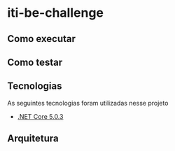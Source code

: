 # iti-be-challenge

## Como executar

## Como testar
## Tecnologias

As seguintes tecnologias foram utilizadas nesse projeto

-   [.NET Core 5.0.3](https://dotnet.microsoft.com/download/dotnet/5.0)

## Arquitetura